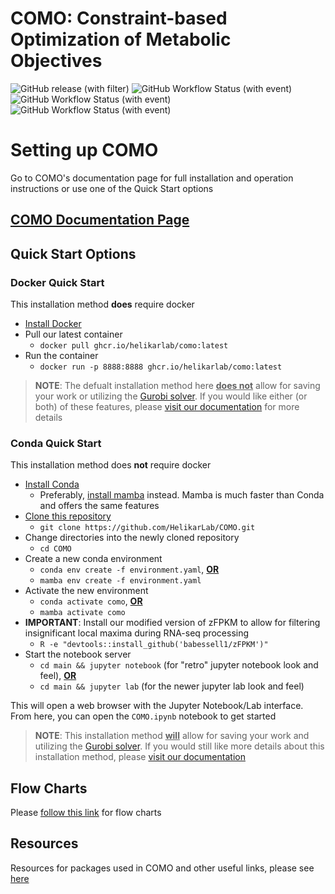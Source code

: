 # COMO: Constraint-based Optimization of Metabolic Objectives

![GitHub release (with filter)](https://img.shields.io/github/v/release/HelikarLab/COMO?filter=v*-master&style=for-the-badge&color=red)
![GitHub Workflow Status (with event)](https://img.shields.io/github/actions/workflow/status/HelikarLab/COMO/unit_tests.yml?style=for-the-badge&logo=pytest&logoColor=white&label=Tests)
![GitHub Workflow Status (with event)](https://img.shields.io/github/actions/workflow/status/HelikarLab/COMO/container_build.yml?style=for-the-badge&logo=docker&logoColor=white&label=Docker%20Build)
![GitHub Workflow Status (with event)](https://img.shields.io/github/actions/workflow/status/HelikarLab/COMO/type_checking.yml?style=for-the-badge&logo=docker&logoColor=white&label=Type%20Checking)

# Setting up COMO

Go to COMO's documentation page for full installation and operation instructions or use one of the Quick Start options

## [COMO Documentation Page](https://helikarlab.github.io/COMO)

## Quick Start Options

### Docker Quick Start

This installation method **does** require docker

- [Install Docker](https://docs.docker.com/get-docker/)
- Pull our latest container
    - `docker pull ghcr.io/helikarlab/como:latest`
- Run the container
    - `docker run -p 8888:8888 ghcr.io/helikarlab/como:latest`

> **NOTE**: The defualt installation method here <ins>**does not**</ins> allow for saving your work or utilizing
> the [Gurobi solver](https://www.gurobi.com/). If you would like either (or both) of these features,
> please [visit our documentation](https://helikarlab.github.io/COMO) for more details

### Conda Quick Start

This installation method does **not** require docker

- [Install Conda](https://conda.io/projects/conda/en/latest/user-guide/install/index.html)
    - Preferably, [install mamba](https://mamba.readthedocs.io/en/latest/mamba-installation.html#mamba-install) instead.
      Mamba is much faster than Conda and offers the same features
- [Clone this repository](https://docs.github.com/en/repositories/creating-and-managing-repositories/cloning-a-repository)
    - `git clone https://github.com/HelikarLab/COMO.git`
- Change directories into the newly cloned repository
    - `cd COMO`
- Create a new conda environment
    - `conda env create -f environment.yaml`, <ins>**OR**</ins>
    - `mamba env create -f environment.yaml`
- Activate the new environment
    - `conda activate como`, <ins>**OR**</ins>
    - `mamba activate como`
- **IMPORTANT**: Install our modified version of zFPKM to allow for filtering insignificant local maxima during RNA-seq
  processing
    - `R -e "devtools::install_github('babessell1/zFPKM')"`
- Start the notebook server
    - `cd main && jupyter notebook` (for "retro" jupyter notebook look and feel), <ins>**OR**</ins>
    - `cd main && jupyter lab` (for the newer jupyter lab look and feel)

This will open a web browser with the Jupyter Notebook/Lab interface. From here, you can open the `COMO.ipynb` notebook
to get started

> **NOTE**: This installation method <ins>**will**</ins> allow for saving your work and utilizing
> the [Gurobi solver](https://www.gurobi.com/). If you would still like more details about this installation method,
> please [visit our documentation](https://helikarlab.github.io/COMO)

## Flow Charts

Please [follow this link](https://helikarlab.github.io/COMO/como_flowcharts.html) for flow charts

## Resources

Resources for packages used in COMO and other useful links, please
see [here](https://helikarlab.github.io/COMO/como_resources.html)
